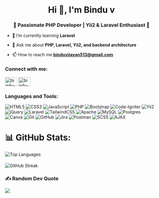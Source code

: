 <h1 align="center">Hi 👋, I'm Bindu v</h1>
<h3 align="center">🚀 Passionate PHP Developer | Yii2 & Laravel Enthusiast 🌱</h3>

- 🌱 I’m currently learning **Laravel**

- 💬 Ask me about **PHP, Laravel, Yii2, and backend architecture**

- 📫 How to reach me **binduvijayan513@gmail.com**

<h3 align="left">Connect with me:</h3>
<p align="left">
<a href="https://linkedin.com/in/bindu-vijayan" target="blank"><img align="center" src="https://raw.githubusercontent.com/rahuldkjain/github-profile-readme-generator/master/src/images/icons/Social/linked-in-alt.svg" alt="bindu-vijayan" height="30" width="40" /></a>
  <a href="https://github.com/bindu-vijayan" target="blank">
  <img align="center" src="https://raw.githubusercontent.com/rahuldkjain/github-profile-readme-generator/master/src/images/icons/Social/github.svg" alt="bindu-vijayan" height="30" width="40" />
</a>
</p>

<h3 align="left">Languages and Tools:</h3>

![HTML5](https://img.shields.io/badge/html5-%23E34F26.svg?style=for-the-badge&logo=html5&logoColor=white) 
![CSS3](https://img.shields.io/badge/css3-%231572B6.svg?style=for-the-badge&logo=css3&logoColor=white) 
![JavaScript](https://img.shields.io/badge/javascript-%23323330.svg?style=for-the-badge&logo=javascript&logoColor=%23F7DF1E) 
![PHP](https://img.shields.io/badge/php-%23777BB4.svg?style=for-the-badge&logo=php&logoColor=white) 
![Bootstrap](https://img.shields.io/badge/bootstrap-%238511FA.svg?style=for-the-badge&logo=bootstrap&logoColor=white) 
![Code-Igniter](https://img.shields.io/badge/CodeIgniter-%23EF4223.svg?style=for-the-badge&logo=codeIgniter&logoColor=white) 
![Yii2](https://img.shields.io/badge/Yii2-%23007BC1.svg?style=for-the-badge&logo=yii&logoColor=white) 
![jQuery](https://img.shields.io/badge/jquery-%230769AD.svg?style=for-the-badge&logo=jquery&logoColor=white) 
![Laravel](https://img.shields.io/badge/laravel-%23FF2D20.svg?style=for-the-badge&logo=laravel&logoColor=white) 
![TailwindCSS](https://img.shields.io/badge/tailwindcss-%2338B2AC.svg?style=for-the-badge&logo=tailwind-css&logoColor=white) 
![Apache](https://img.shields.io/badge/apache-%23D42029.svg?style=for-the-badge&logo=apache&logoColor=white) 
![MySQL](https://img.shields.io/badge/mysql-4479A1.svg?style=for-the-badge&logo=mysql&logoColor=white) 
![Postgres](https://img.shields.io/badge/postgres-%23316192.svg?style=for-the-badge&logo=postgresql&logoColor=white) 
![Canva](https://img.shields.io/badge/Canva-%2300C4CC.svg?style=for-the-badge&logo=Canva&logoColor=white) 
![Git](https://img.shields.io/badge/git-%23F05033.svg?style=for-the-badge&logo=git&logoColor=white) 
![GitHub](https://img.shields.io/badge/github-%23121011.svg?style=for-the-badge&logo=github&logoColor=white) 
![Jira](https://img.shields.io/badge/jira-%230A0FFF.svg?style=for-the-badge&logo=jira&logoColor=white) 
![Postman](https://img.shields.io/badge/Postman-FF6C37?style=for-the-badge&logo=postman&logoColor=white) 
![SCSS](https://img.shields.io/badge/SCSS-hotpink.svg?style=for-the-badge&logo=SASS&logoColor=white) 
![AJAX](https://img.shields.io/badge/AJAX-%230769AD.svg?style=for-the-badge&logo=w3c&logoColor=white) 


# 📊 GitHub Stats:
<div>
  <img src="https://github-readme-stats.vercel.app/api/top-langs/?username=bindhu2001&theme=dark&hide_border=false&include_all_commits=true&count_private=false&layout=compact" alt="Top Languages" style="margin-bottom: 20px;"/>
  <br/>
  <img src="https://nirzak-streak-stats.vercel.app/?user=bindhu2001&theme=dark&hide_border=false" alt="GitHub Streak" />
</div>


### ✍️ Random Dev Quote
![](https://quotes-github-readme.vercel.app/api?type=horizontal&theme=radical)

<!-- Proudly created with GPRM ( https://gprm.itsvg.in ) -->

